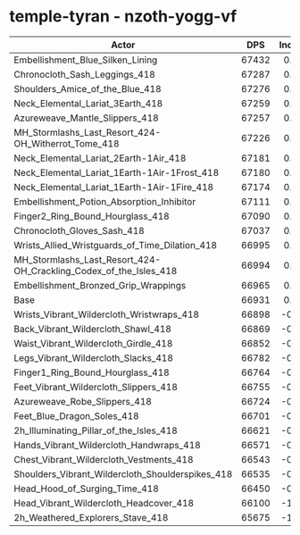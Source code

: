 # temple-tyran - nzoth-yogg-vf
| Actor | DPS | Increase |
|---|:---:|:---:|
|Embellishment_Blue_Silken_Lining|67432|0.75%|
|Chronocloth_Sash_Leggings_418|67287|0.53%|
|Shoulders_Amice_of_the_Blue_418|67276|0.52%|
|Neck_Elemental_Lariat_3Earth_418|67259|0.49%|
|Azureweave_Mantle_Slippers_418|67257|0.49%|
|MH_Stormlashs_Last_Resort_424-OH_Witherrot_Tome_418|67226|0.44%|
|Neck_Elemental_Lariat_2Earth-1Air_418|67181|0.37%|
|Neck_Elemental_Lariat_1Earth-1Air-1Frost_418|67180|0.37%|
|Neck_Elemental_Lariat_1Earth-1Air-1Fire_418|67174|0.36%|
|Embellishment_Potion_Absorption_Inhibitor|67111|0.27%|
|Finger2_Ring_Bound_Hourglass_418|67090|0.24%|
|Chronocloth_Gloves_Sash_418|67037|0.16%|
|Wrists_Allied_Wristguards_of_Time_Dilation_418|66995|0.10%|
|MH_Stormlashs_Last_Resort_424-OH_Crackling_Codex_of_the_Isles_418|66994|0.09%|
|Embellishment_Bronzed_Grip_Wrappings|66965|0.05%|
|Base|66931|0.00%|
|Wrists_Vibrant_Wildercloth_Wristwraps_418|66898|-0.05%|
|Back_Vibrant_Wildercloth_Shawl_418|66869|-0.09%|
|Waist_Vibrant_Wildercloth_Girdle_418|66852|-0.12%|
|Legs_Vibrant_Wildercloth_Slacks_418|66782|-0.22%|
|Finger1_Ring_Bound_Hourglass_418|66764|-0.25%|
|Feet_Vibrant_Wildercloth_Slippers_418|66755|-0.26%|
|Azureweave_Robe_Slippers_418|66724|-0.31%|
|Feet_Blue_Dragon_Soles_418|66701|-0.34%|
|2h_Illuminating_Pillar_of_the_Isles_418|66621|-0.46%|
|Hands_Vibrant_Wildercloth_Handwraps_418|66571|-0.54%|
|Chest_Vibrant_Wildercloth_Vestments_418|66543|-0.58%|
|Shoulders_Vibrant_Wildercloth_Shoulderspikes_418|66535|-0.59%|
|Head_Hood_of_Surging_Time_418|66450|-0.72%|
|Head_Vibrant_Wildercloth_Headcover_418|66100|-1.24%|
|2h_Weathered_Explorers_Stave_418|65675|-1.88%|
